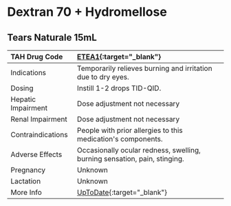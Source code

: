 # Dextran 70 + Hydromellose

## Tears Naturale 15mL

| TAH Drug Code      | [ETEA1](https://www.tahsda.org.tw/drugs/hissearch.php?drug_code=ETEA1){:target="_blank"}                     |
|:-------------------|:-------------------------------------------------------------------------------------------------------------|
| Indications        | Temporarily relieves burning and irritation due to dry eyes.                                                 |
| Dosing             | Instill 1-2 drops TID-QID.                                                                                   |
| Hepatic Impairment | Dose adjustment not necessary                                                                                |
| Renal Impairment   | Dose adjustment not necessary                                                                                |
| Contraindications  | People with prior allergies to this medication's components.                                                 |
| Adverse Effects    | Occasionally ocular redness, swelling, burning sensation, pain, stinging.                                    |
| Pregnancy          | Unknown                                                                                                      |
| Lactation          | Unknown                                                                                                      |
| More Info          | [UpToDate](https://www.uptodate.com/contents/dextran-70-and-hydromellose-drug-information){:target="_blank"} |

